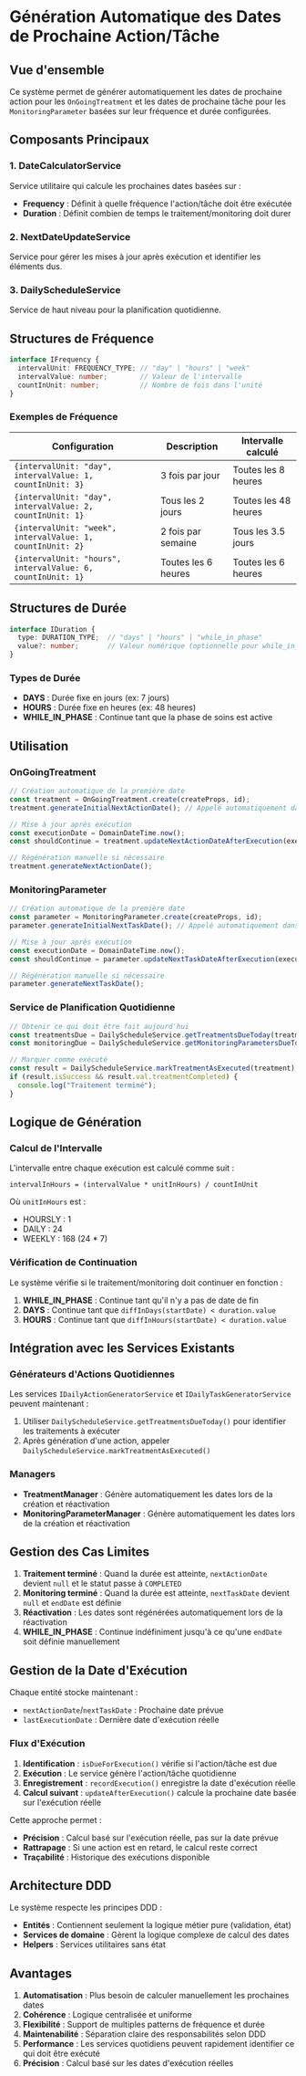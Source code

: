 # Génération Automatique des Dates de Prochaine Action/Tâche

## Vue d'ensemble

Ce système permet de générer automatiquement les dates de prochaine action pour les `OnGoingTreatment` et les dates de prochaine tâche pour les `MonitoringParameter` basées sur leur fréquence et durée configurées.

## Composants Principaux

### 1. DateCalculatorService

Service utilitaire qui calcule les prochaines dates basées sur :
- **Frequency** : Définit à quelle fréquence l'action/tâche doit être exécutée
- **Duration** : Définit combien de temps le traitement/monitoring doit durer

### 2. NextDateUpdateService

Service pour gérer les mises à jour après exécution et identifier les éléments dus.

### 3. DailyScheduleService

Service de haut niveau pour la planification quotidienne.

## Structures de Fréquence

```typescript
interface IFrequency {
  intervalUnit: FREQUENCY_TYPE; // "day" | "hours" | "week"
  intervalValue: number;        // Valeur de l'intervalle
  countInUnit: number;          // Nombre de fois dans l'unité
}
```

### Exemples de Fréquence

| Configuration | Description | Intervalle calculé |
|---------------|-------------|-------------------|
| `{intervalUnit: "day", intervalValue: 1, countInUnit: 3}` | 3 fois par jour | Toutes les 8 heures |
| `{intervalUnit: "day", intervalValue: 2, countInUnit: 1}` | Tous les 2 jours | Toutes les 48 heures |
| `{intervalUnit: "week", intervalValue: 1, countInUnit: 2}` | 2 fois par semaine | Tous les 3.5 jours |
| `{intervalUnit: "hours", intervalValue: 6, countInUnit: 1}` | Toutes les 6 heures | Toutes les 6 heures |

## Structures de Durée

```typescript
interface IDuration {
  type: DURATION_TYPE;  // "days" | "hours" | "while_in_phase"
  value?: number;       // Valeur numérique (optionnelle pour while_in_phase)
}
```

### Types de Durée

- **DAYS** : Durée fixe en jours (ex: 7 jours)
- **HOURS** : Durée fixe en heures (ex: 48 heures)
- **WHILE_IN_PHASE** : Continue tant que la phase de soins est active

## Utilisation

### OnGoingTreatment

```typescript
// Création automatique de la première date
const treatment = OnGoingTreatment.create(createProps, id);
treatment.generateInitialNextActionDate(); // Appelé automatiquement dans TreatmentManager

// Mise à jour après exécution
const executionDate = DomainDateTime.now();
const shouldContinue = treatment.updateNextActionDateAfterExecution(executionDate);

// Régénération manuelle si nécessaire
treatment.generateNextActionDate();
```

### MonitoringParameter

```typescript
// Création automatique de la première date
const parameter = MonitoringParameter.create(createProps, id);
parameter.generateInitialNextTaskDate(); // Appelé automatiquement dans MonitoringParameterManager

// Mise à jour après exécution
const executionDate = DomainDateTime.now();
const shouldContinue = parameter.updateNextTaskDateAfterExecution(executionDate);

// Régénération manuelle si nécessaire
parameter.generateNextTaskDate();
```

### Service de Planification Quotidienne

```typescript
// Obtenir ce qui doit être fait aujourd'hui
const treatmentsDue = DailyScheduleService.getTreatmentsDueToday(treatments);
const monitoringDue = DailyScheduleService.getMonitoringParametersDueToday(parameters);

// Marquer comme exécuté
const result = DailyScheduleService.markTreatmentAsExecuted(treatment);
if (result.isSuccess && result.val.treatmentCompleted) {
  console.log("Traitement terminé");
}
```

## Logique de Génération

### Calcul de l'Intervalle

L'intervalle entre chaque exécution est calculé comme suit :
```
intervalInHours = (intervalValue * unitInHours) / countInUnit
```

Où `unitInHours` est :
- HOURSLY : 1
- DAILY : 24
- WEEKLY : 168 (24 * 7)

### Vérification de Continuation

Le système vérifie si le traitement/monitoring doit continuer en fonction :
1. **WHILE_IN_PHASE** : Continue tant qu'il n'y a pas de date de fin
2. **DAYS** : Continue tant que `diffInDays(startDate) < duration.value`
3. **HOURS** : Continue tant que `diffInHours(startDate) < duration.value`

## Intégration avec les Services Existants

### Générateurs d'Actions Quotidiennes

Les services `IDailyActionGeneratorService` et `IDailyTaskGeneratorService` peuvent maintenant :
1. Utiliser `DailyScheduleService.getTreatmentsDueToday()` pour identifier les traitements à exécuter
2. Après génération d'une action, appeler `DailyScheduleService.markTreatmentAsExecuted()`

### Managers

- **TreatmentManager** : Génère automatiquement les dates lors de la création et réactivation
- **MonitoringParameterManager** : Génère automatiquement les dates lors de la création et réactivation

## Gestion des Cas Limites

1. **Traitement terminé** : Quand la durée est atteinte, `nextActionDate` devient `null` et le statut passe à `COMPLETED`
2. **Monitoring terminé** : Quand la durée est atteinte, `nextTaskDate` devient `null` et `endDate` est définie
3. **Réactivation** : Les dates sont régénérées automatiquement lors de la réactivation
4. **WHILE_IN_PHASE** : Continue indéfiniment jusqu'à ce qu'une `endDate` soit définie manuellement

## Gestion de la Date d'Exécution

Chaque entité stocke maintenant :
- `nextActionDate`/`nextTaskDate` : Prochaine date prévue
- `lastExecutionDate` : Dernière date d'exécution réelle

### Flux d'Exécution

1. **Identification** : `isDueForExecution()` vérifie si l'action/tâche est due
2. **Exécution** : Le service génère l'action/tâche quotidienne
3. **Enregistrement** : `recordExecution()` enregistre la date d'exécution réelle
4. **Calcul suivant** : `updateAfterExecution()` calcule la prochaine date basée sur l'exécution réelle

Cette approche permet :
- **Précision** : Calcul basé sur l'exécution réelle, pas sur la date prévue
- **Rattrapage** : Si une action est en retard, le calcul reste correct
- **Traçabilité** : Historique des exécutions disponible

## Architecture DDD

Le système respecte les principes DDD :
- **Entités** : Contiennent seulement la logique métier pure (validation, état)
- **Services de domaine** : Gèrent la logique complexe de calcul des dates
- **Helpers** : Services utilitaires sans état

## Avantages

1. **Automatisation** : Plus besoin de calculer manuellement les prochaines dates
2. **Cohérence** : Logique centralisée et uniforme
3. **Flexibilité** : Support de multiples patterns de fréquence et durée
4. **Maintenabilité** : Séparation claire des responsabilités selon DDD
5. **Performance** : Les services quotidiens peuvent rapidement identifier ce qui doit être exécuté
6. **Précision** : Calcul basé sur les dates d'exécution réelles
